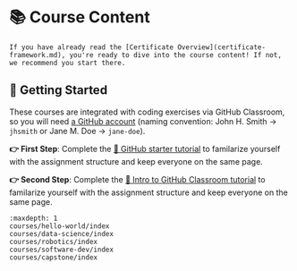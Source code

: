 # 📚 Course Content

<!-- All modules, all on one page via nbgallery? -->

```{note}
If you have already read the [Certificate Overview](certificate-framework.md), you're ready to dive into the course content! If not, we recommend you start there.
```

## 🚀 Getting Started

These courses are integrated with coding exercises via GitHub Classroom, so you will need [a GitHub account](https://github.com/join) (naming convention: John H. Smith → `jhsmith` or Jane M. Doe → `jane-doe`).

**👉 First Step**: Complete the [🔗 GitHub starter tutorial](https://github.com/AC-Classroom/github-starter-course) to familarize yourself with the assignment structure and keep everyone on the same page.

**👉 Second Step**: Complete the [🔗 Intro to GitHub Classroom tutorial](https://github.com/AC-Classroom/intro-github-classroom) to familarize yourself with the assignment structure and keep everyone on the same page.

```{toctree}
:maxdepth: 1
courses/hello-world/index
courses/data-science/index
courses/robotics/index
courses/software-dev/index
courses/capstone/index
```
